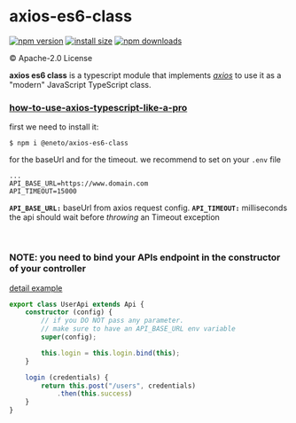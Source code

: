 # axios-es6-class

[![npm version](https://img.shields.io/npm/v/@eneto/axios-es6-class.svg?style=flat-square)](https://www.npmjs.org/package/@eneto/axios-es6-class)
[![install size](https://packagephobia.now.sh/badge?p=@eneto/axios-es6-class)](https://packagephobia.now.sh/result?p=@eneto/axios-es6-class)
[![npm downloads](https://img.shields.io/npm/dm/@eneto/axios-es6-class.svg?style=flat-square)](http://npm-stat.com/charts.html?package=@eneto/axios-es6-class)

&copy; Apache-2.0 License

**axios es6 class** is a typescript module that implements *[axios](https://github.com/axios/axios)* to use it as a "modern" JavaScript TypeScript class.

### [how-to-use-axios-typescript-like-a-pro](https://medium.com/@enetoOlveda/how-to-use-axios-typescript-like-a-pro-7c882f71e34a)

first we need to install it:

```shell
$ npm i @eneto/axios-es6-class
```

for the baseUrl and for the timeout. we recommend to set on your `.env` file

```
...
API_BASE_URL=https://www.domain.com
API_TIMEOUT=15000
```

**`API_BASE_URL:`** baseUrl from axios request config.
**`API_TIMEOUT:`** milliseconds the api should wait before *throwing* an Timeout exception

<br />

### NOTE: you need to bind your APIs endpoint in the constructor of your controller

[detail example](https://github.com/EnetoJara/axios-typescript/blob/master/examples/userApi.ts)

```typescript
export class UserApi extends Api {
    constructor (config) {
        // if you DO NOT pass any parameter.
        // make sure to have an API_BASE_URL env variable
        super(config);

        this.login = this.login.bind(this);
    }

    login (credentials) {
        return this.post("/users", credentials)
            .then(this.success)
    }
}
```
